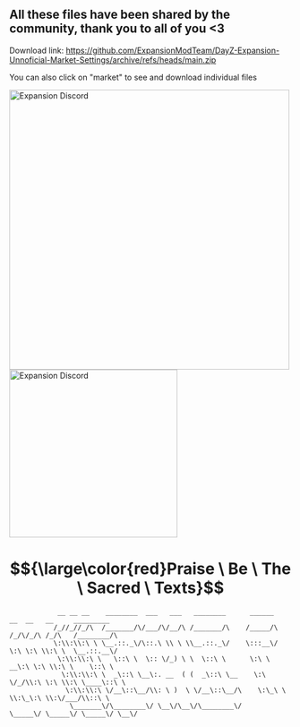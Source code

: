 ## All these files have been shared by the community, thank you to all of you <3

Download link:
https://github.com/ExpansionModTeam/DayZ-Expansion-Unnoficial-Market-Settings/archive/refs/heads/main.zip

You can also click on "market" to see and download individual files



[<img alt="Expansion Discord" width="500px" src="https://user-images.githubusercontent.com/85965086/221475219-0447e640-f638-4bdb-aeae-7462b2f8d6cb.png" />](https://discord.gg/expansion-mods-523890175563137034)  [<img alt="Expansion Discord" width="300px" src="https://user-images.githubusercontent.com/85965086/221475379-0bef5138-b4c7-4b17-b5e4-b31f4baf75e1.png" />](https://github.com/salutesh/DayZ-Expansion-Scripts/wiki)
                           


# $${\large\color{red}Praise \ Be \ The \ Sacred \ Texts}$$


```
            __ __ __    ________  ___   ___   ________      ______   __  __   __     _________  
           /_//_//_/\  /_______/\/___/\/__/\ /_______/\    /_____/\ /_/\/_/\ /_/\   /________/\ 
           \:\\:\\:\ \ \__.::._\/\::.\ \\ \ \\__.::._\/    \:::__\/ \:\ \:\ \\:\ \  \__.::.__\/ 
            \:\\:\\:\ \   \::\ \  \:: \/_) \ \  \::\ \      \:\ \  __\:\ \:\ \\:\ \    \::\ \   
             \:\\:\\:\ \  _\::\ \__\:. __  ( (  _\::\ \__    \:\ \/_/\\:\ \:\ \\:\ \____\::\ \  
              \:\\:\\:\ \/__\::\__/\\: \ )  \ \/__\::\__/\    \:\_\ \ \\:\_\:\ \\:\/___/\\::\ \ 
               \_______\/\________\/ \__\/\__\/\________\/     \_____\/ \_____\/ \_____\/ \__\/ 
```           
